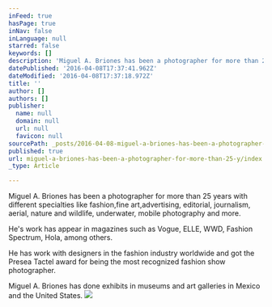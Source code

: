 ```yaml
---
inFeed: true
hasPage: true
inNav: false
inLanguage: null
starred: false
keywords: []
description: 'Miguel A. Briones has been a photographer for more than 25 years with different specialties like fashion,fine art,advertising, editorial, journalism, aerial, nature and wildlife, underwater, mobile photography and more.'
datePublished: '2016-04-08T17:37:41.962Z'
dateModified: '2016-04-08T17:37:18.972Z'
title: ''
author: []
authors: []
publisher:
  name: null
  domain: null
  url: null
  favicon: null
sourcePath: _posts/2016-04-08-miguel-a-briones-has-been-a-photographer-for-more-than-25-y.md
published: true
url: miguel-a-briones-has-been-a-photographer-for-more-than-25-y/index.html
_type: Article

---
```

Miguel A. Briones has been a photographer for more than 25 years with different specialties like fashion,fine art,advertising, editorial, journalism, aerial, nature and wildlife, underwater, mobile photography and more.

He's work has appear in magazines such as Vogue, ELLE, WWD, Fashion Spectrum, Hola, among others.

He has work with designers in the fashion industry worldwide and got the Presea Tactel award for being the most recognized fashion show photographer.

Miguel A. Briones has done exhibits in museums and art galleries in Mexico and the United States.
![](https://the-grid-user-content.s3-us-west-2.amazonaws.com/f776d1c5-aff6-43aa-95dc-e625c55eb1cc.jpg)